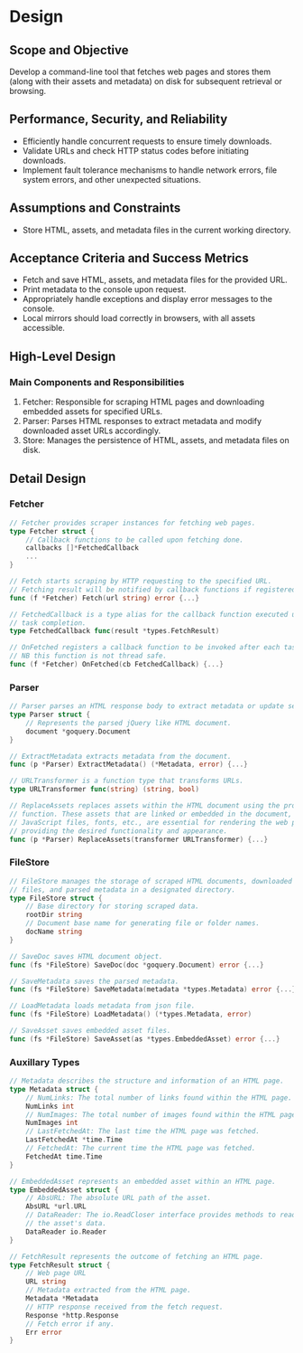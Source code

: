 # Design

## Scope and Objective

Develop a command-line tool that fetches web pages and stores them (along with their assets and metadata) on disk for subsequent retrieval or browsing.

## Performance, Security, and Reliability

-   Efficiently handle concurrent requests to ensure timely downloads.
-   Validate URLs and check HTTP status codes before initiating downloads.
-   Implement fault tolerance mechanisms to handle network errors, file system errors, and other unexpected situations.

## Assumptions and Constraints

-   Store HTML, assets, and metadata files in the current working directory.

## Acceptance Criteria and Success Metrics

-   Fetch and save HTML, assets, and metadata files for the provided URL.
-   Print metadata to the console upon request.
-   Appropriately handle exceptions and display error messages to the console.
-   Local mirrors should load correctly in browsers, with all assets accessible.

## High-Level Design

### Main Components and Responsibilities

1.  Fetcher: Responsible for scraping HTML pages and downloading embedded assets for specified URLs.
2.  Parser: Parses HTML responses to extract metadata and modify downloaded asset URLs accordingly.
3.  Store: Manages the persistence of HTML, assets, and metadata files on disk.

## Detail Design

### Fetcher
```go
// Fetcher provides scraper instances for fetching web pages.
type Fetcher struct {
	// Callback functions to be called upon fetching done.
	callbacks []*FetchedCallback
	...
}

// Fetch starts scraping by HTTP requesting to the specified URL.
// Fetching result will be notified by callback functions if registered.
func (f *Fetcher) Fetch(url string) error {...}

// FetchedCallback is a type alias for the callback function executed upon
// task completion.
type FetchedCallback func(result *types.FetchResult)

// OnFetched registers a callback function to be invoked after each task finishes.
// NB this function is not thread safe.
func (f *Fetcher) OnFetched(cb FetchedCallback) {...}
```
### Parser
```go
// Parser parses an HTML response body to extract metadata or update selectors.  
type Parser struct { 
	// Represents the parsed jQuery like HTML document. 
	document *goquery.Document 
}

// ExtractMetadata extracts metadata from the document.
func (p *Parser) ExtractMetadata() (*Metadata, error) {...}

// URLTransformer is a function type that transforms URLs.
type URLTransformer func(string) (string, bool)

// ReplaceAssets replaces assets within the HTML document using the provided transformation
// function. These assets that are linked or embedded in the document, such as images, CSS files,
// JavaScript files, fonts, etc., are essential for rendering the web page correctly and
// providing the desired functionality and appearance.
func (p *Parser) ReplaceAssets(transformer URLTransformer) {...}
```
### FileStore
```go
// FileStore manages the storage of scraped HTML documents, downloaded asset 
// files, and parsed metadata in a designated directory.
type FileStore struct {
	// Base directory for storing scraped data. 
	rootDir string  
	// Document base name for generating file or folder names.
	docName string
}

// SaveDoc saves HTML document object.
func (fs *FileStore) SaveDoc(doc *goquery.Document) error {...}

// SaveMetadata saves the parsed metadata.
func (fs *FileStore) SaveMetadata(metadata *types.Metadata) error {...}

// LoadMetadata loads metadata from json file.
func (fs *FileStore) LoadMetadata() (*types.Metadata, error)

// SaveAsset saves embedded asset files.
func (fs *FileStore) SaveAsset(as *types.EmbeddedAsset) error {...}
```
### Auxillary Types
```go
// Metadata describes the structure and information of an HTML page.
type Metadata struct {
	// NumLinks: The total number of links found within the HTML page.
	NumLinks int
	// NumImages: The total number of images found within the HTML page.
	NumImages int
	// LastFetchedAt: The last time the HTML page was fetched.
	LastFetchedAt *time.Time
	// FetchedAt: The current time the HTML page was fetched.
	FetchedAt time.Time
}

// EmbeddedAsset represents an embedded asset within an HTML page.
type EmbeddedAsset struct {
	// AbsURL: The absolute URL path of the asset.
	AbsURL *url.URL
	// DataReader: The io.ReadCloser interface provides methods to read
	// the asset's data.
	DataReader io.Reader
}

// FetchResult represents the outcome of fetching an HTML page.
type FetchResult struct {
	// Web page URL
	URL string
	// Metadata extracted from the HTML page.
	Metadata *Metadata
	// HTTP response received from the fetch request.
	Response *http.Response
	// Fetch error if any.
	Err error
}
```